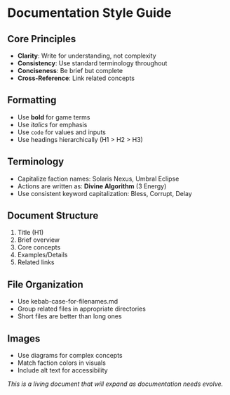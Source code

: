 # Documentation Style Guide

## Core Principles
- **Clarity**: Write for understanding, not complexity
- **Consistency**: Use standard terminology throughout
- **Conciseness**: Be brief but complete
- **Cross-Reference**: Link related concepts

## Formatting
- Use **bold** for game terms
- Use *italics* for emphasis
- Use `code` for values and inputs
- Use headings hierarchically (H1 > H2 > H3)

## Terminology
- Capitalize faction names: Solaris Nexus, Umbral Eclipse
- Actions are written as: **Divine Algorithm** (3 Energy)
- Use consistent keyword capitalization: Bless, Corrupt, Delay

## Document Structure
1. Title (H1)
2. Brief overview
3. Core concepts
4. Examples/Details
5. Related links

## File Organization
- Use kebab-case-for-filenames.md
- Group related files in appropriate directories
- Short files are better than long ones

## Images
- Use diagrams for complex concepts
- Match faction colors in visuals
- Include alt text for accessibility

*This is a living document that will expand as documentation needs evolve.*